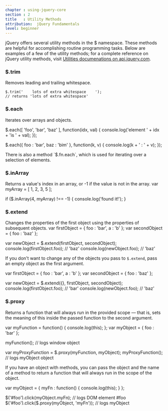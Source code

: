 ```yaml
---
chapter : using-jquery-core
section : 2
title   : Utility Methods
attribution:  jQuery Fundamentals
level: beginner
---
```

jQuery offers several utility methods in the $ namespace.  These methods are
helpful for accomplishing routine programming tasks.  Below are examples of a
few of the utility methods; for a complete reference on jQuery utility methods,
visit [Utilities documenations on api.jquery.com](http://api.jquery.com/category/utilities/).

### $.trim
Removes leading and trailing whitespace.

<javascript>

    $.trim('    lots of extra whitespace    ');
    // returns 'lots of extra whitespace'
</javascript>

### $.each
Iterates over arrays and objects.

<javascript>
$.each([ 'foo', 'bar', 'baz' ], function(idx, val) {
  console.log('element ' + idx + 'is ' + val);
});

$.each({ foo : 'bar', baz : 'bim' }, function(k, v) {
  console.log(k + ' : ' + v);
});
</javascript>

<div class="note" markdown="1">
There is also a method `$.fn.each`, which is used for iterating over a
selection of elements.
</div>

### $.inArray
Returns a value's index in an array, or -1 if the value is not in the array.
<javascript>
var myArray = [ 1, 2, 3, 5 ];

if ($.inArray(4, myArray) !== -1) {
  console.log('found it!');
}
</javascript>

### $.extend
Changes the properties of the first object using the properties of subsequent objects.
<javascript>
var firstObject = { foo : 'bar', a : 'b' };
var secondObject = { foo : 'baz' };

var newObject = $.extend(firstObject, secondObject);
console.log(firstObject.foo); // 'baz'
console.log(newObject.foo);   // 'baz'
</javascript>

If you don't want to change any of the objects you pass to `$.extend`, pass an
empty object as the first argument.

<javascript>
var firstObject = { foo : 'bar', a : 'b' };
var secondObject = { foo : 'baz' };

var newObject = $.extend({}, firstObject, secondObject);
console.log(firstObject.foo); // 'bar'
console.log(newObject.foo);   // 'baz'
</javascript>

### $.proxy
Returns a function that will always run in the provided scope — that is, sets
the meaning of this inside the passed function to the second argument.

<javascript>
var myFunction = function() { console.log(this); };
var myObject = { foo : 'bar' };

myFunction(); // logs window object

var myProxyFunction = $.proxy(myFunction, myObject);
myProxyFunction(); // logs myObject object
</javascript>

If you have an object with methods, you can pass the object and the name of a
method to return a function that will always run in the scope of the object.

<javascript>
var myObject = {
  myFn : function() {
    console.log(this);
  }
};

$('#foo').click(myObject.myFn); // logs DOM element #foo
$('#foo').click($.proxy(myObject, 'myFn')); // logs myObject
</javascript>
